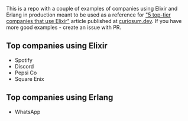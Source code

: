 This is a repo with a couple of examples of companies using Elixir and Erlang in production meant to be used as a reference for ["5 top-tier companies that use Elixir"](https://curiosum.dev/blog/5-top-tier-companies-that-use-Elixir) article published at [curiosum.dev](https://curiosum.dev). If you have more good examples - create an issue with PR.

## Top companies using Elixir

- Spotify
- Discord
- Pepsi Co
- Square Enix

## Top companies using Erlang

- WhatsApp
